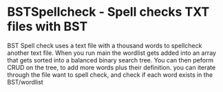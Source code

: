 # BSTSpellcheck - Spell checks TXT files with BST  

BST Spell check uses a text file with a thousand words to spellcheck another text file.
When you run main the wordlist gets added into an array that gets sorted into a balanced binary search tree.
You can then peform CRUD on the tree, to add more words plus their definition. you can iterate through the file want to spell check, and check if each word exists in the BST/wordlist
